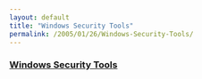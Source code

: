 ```yaml
---
layout: default
title: "Windows Security Tools"
permalink: /2005/01/26/Windows-Security-Tools/
---
```


<h3 id="post-90" class="storytitle"><a title="Permanent Link: Windows Security Tools" rel="bookmark" href="http://www.webmilhouse.com/wordpress/index.php?p=90">Windows Security Tools</a></h3>